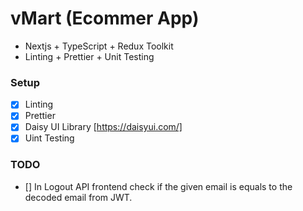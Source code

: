 # vMart (Ecommer App)

* Nextjs + TypeScript + Redux Toolkit
* Linting + Prettier + Unit Testing



### Setup

* [x] Linting 
* [x] Prettier
* [x] Daisy UI Library [https://daisyui.com/]
* [x] Uint Testing

### TODO

* [] In Logout API frontend check if the given email is equals to the decoded email from JWT.